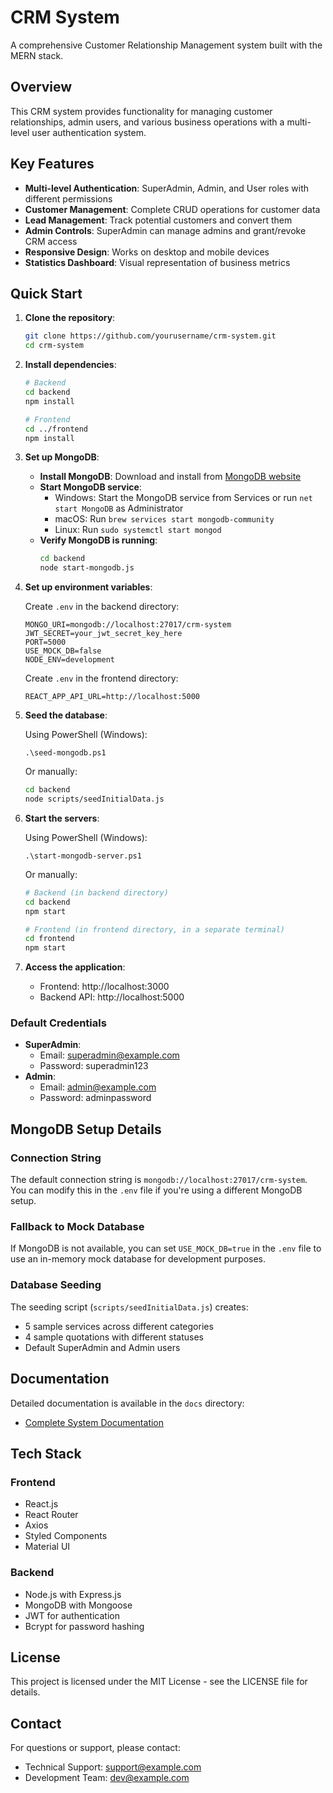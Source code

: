 # CRM System

A comprehensive Customer Relationship Management system built with the MERN stack.

## Overview

This CRM system provides functionality for managing customer relationships, admin users, and various business operations with a multi-level user authentication system.

## Key Features

- **Multi-level Authentication**: SuperAdmin, Admin, and User roles with different permissions
- **Customer Management**: Complete CRUD operations for customer data
- **Lead Management**: Track potential customers and convert them
- **Admin Controls**: SuperAdmin can manage admins and grant/revoke CRM access
- **Responsive Design**: Works on desktop and mobile devices
- **Statistics Dashboard**: Visual representation of business metrics

## Quick Start

1. **Clone the repository**:
   ```bash
   git clone https://github.com/yourusername/crm-system.git
   cd crm-system
   ```

2. **Install dependencies**:
   ```bash
   # Backend
   cd backend
   npm install

   # Frontend
   cd ../frontend
   npm install
   ```

3. **Set up MongoDB**:
   
   - **Install MongoDB**: Download and install from [MongoDB website](https://www.mongodb.com/try/download/community)
   - **Start MongoDB service**:
     - Windows: Start the MongoDB service from Services or run `net start MongoDB` as Administrator
     - macOS: Run `brew services start mongodb-community`
     - Linux: Run `sudo systemctl start mongod`
   - **Verify MongoDB is running**:
     ```bash
     cd backend
     node start-mongodb.js
     ```

4. **Set up environment variables**:
   
   Create `.env` in the backend directory:
   ```
   MONGO_URI=mongodb://localhost:27017/crm-system
   JWT_SECRET=your_jwt_secret_key_here
   PORT=5000
   USE_MOCK_DB=false
   NODE_ENV=development
   ```

   Create `.env` in the frontend directory:
   ```
   REACT_APP_API_URL=http://localhost:5000
   ```

5. **Seed the database**:
   
   Using PowerShell (Windows):
   ```
   .\seed-mongodb.ps1
   ```
   
   Or manually:
   ```bash
   cd backend
   node scripts/seedInitialData.js
   ```

6. **Start the servers**:

   Using PowerShell (Windows):
   ```
   .\start-mongodb-server.ps1
   ```
   
   Or manually:
   ```bash
   # Backend (in backend directory)
   cd backend
   npm start

   # Frontend (in frontend directory, in a separate terminal)
   cd frontend
   npm start
   ```

7. **Access the application**:
   - Frontend: http://localhost:3000
   - Backend API: http://localhost:5000

### Default Credentials
- **SuperAdmin**: 
  - Email: superadmin@example.com
  - Password: superadmin123
- **Admin**:
  - Email: admin@example.com
  - Password: adminpassword

## MongoDB Setup Details

### Connection String
The default connection string is `mongodb://localhost:27017/crm-system`. You can modify this in the `.env` file if you're using a different MongoDB setup.

### Fallback to Mock Database
If MongoDB is not available, you can set `USE_MOCK_DB=true` in the `.env` file to use an in-memory mock database for development purposes.

### Database Seeding
The seeding script (`scripts/seedInitialData.js`) creates:
- 5 sample services across different categories
- 4 sample quotations with different statuses
- Default SuperAdmin and Admin users

## Documentation

Detailed documentation is available in the `docs` directory:

- [Complete System Documentation](docs/CRM_System_Documentation.md)

## Tech Stack

### Frontend
- React.js
- React Router
- Axios
- Styled Components
- Material UI

### Backend
- Node.js with Express.js
- MongoDB with Mongoose
- JWT for authentication
- Bcrypt for password hashing

## License

This project is licensed under the MIT License - see the LICENSE file for details.

## Contact

For questions or support, please contact:
- Technical Support: support@example.com
- Development Team: dev@example.com 